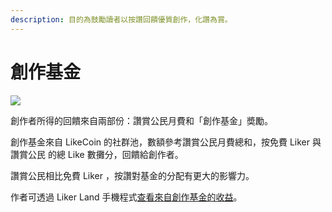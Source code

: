 ```yaml
---
description: 目的為鼓勵讀者以按讚回饋優質創作，化讚為賞。
---
```


# 創作基金

![](../../.gitbook/assets/creators\_reward\_chinese.png)

創作者所得的回饋來自兩部份：讚賞公民月費和「創作基金」奬勵。&#x20;

創作基金來自 LikeCoin 的社群池，數額參考讚賞公民月費總和，按免費 Liker 與 讚賞公民 的總 Like 數攤分，回饋給創作者。

讚賞公民相比免費 Liker ，按讚對基金的分配有更大的影響力。

作者可透過 Liker Land 手機程式[查看來自創作基金的收益](../creatortools/rewards/)。
